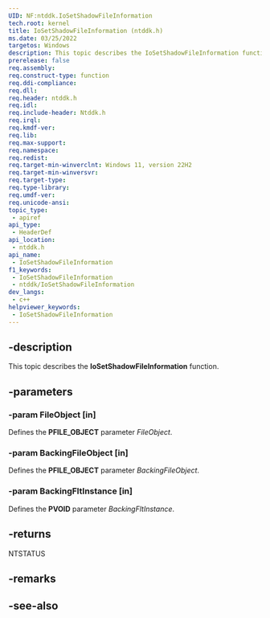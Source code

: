 ```yaml
---
UID: NF:ntddk.IoSetShadowFileInformation
tech.root: kernel
title: IoSetShadowFileInformation (ntddk.h)
ms.date: 03/25/2022
targetos: Windows
description: This topic describes the IoSetShadowFileInformation function.
prerelease: false
req.assembly: 
req.construct-type: function
req.ddi-compliance: 
req.dll: 
req.header: ntddk.h
req.idl: 
req.include-header: Ntddk.h
req.irql: 
req.kmdf-ver: 
req.lib: 
req.max-support: 
req.namespace: 
req.redist: 
req.target-min-winverclnt: Windows 11, version 22H2
req.target-min-winversvr: 
req.target-type: 
req.type-library: 
req.umdf-ver: 
req.unicode-ansi: 
topic_type:
 - apiref
api_type:
 - HeaderDef
api_location:
 - ntddk.h
api_name:
 - IoSetShadowFileInformation
f1_keywords:
 - IoSetShadowFileInformation
 - ntddk/IoSetShadowFileInformation
dev_langs:
 - c++
helpviewer_keywords:
 - IoSetShadowFileInformation
---
```


## -description

This topic describes the **IoSetShadowFileInformation** function.

## -parameters

### -param FileObject [in]

Defines the **PFILE_OBJECT** parameter *FileObject*.

### -param BackingFileObject [in]

Defines the **PFILE_OBJECT** parameter *BackingFileObject*.

### -param BackingFltInstance [in]

Defines the **PVOID** parameter *BackingFltInstance*.

## -returns

NTSTATUS

## -remarks

## -see-also
